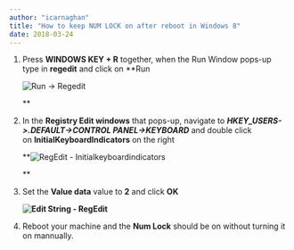 ```yaml
---
author: "icarnaghan"
title: "How to keep NUM LOCK on after reboot in Windows 8"
date: 2018-03-24
---
```


1. Press **WINDOWS KEY + R** together, when the Run Window pops-up type in **regedit** and click on **Run
    
    ![Run -> Regedit](images/run-regedit.png "Run -> Regedit")
    
    **
2. In the **Registry Edit windows** that pops-up, navigate to **_HKEY\_USERS->.DEFAULT->CONTROL PANEL->KEYBOARD_** and double click on **InitialKeyboardIndicators** on the right
    
    **![RegEdit - Initialkeyboardindicators](images/regedit-InitialkeyboardIndicators.png "RegEdit - Initialkeyboardindicators")
    
    **
3. Set the **Value data** value to **2** and click **OK**
    
    **![Edit String - RegEdit](images/editstring-regedit.png "Edit String - RegEdit")**
4. Reboot your machine and the **Num Lock** should be on without turning it on mannually.
